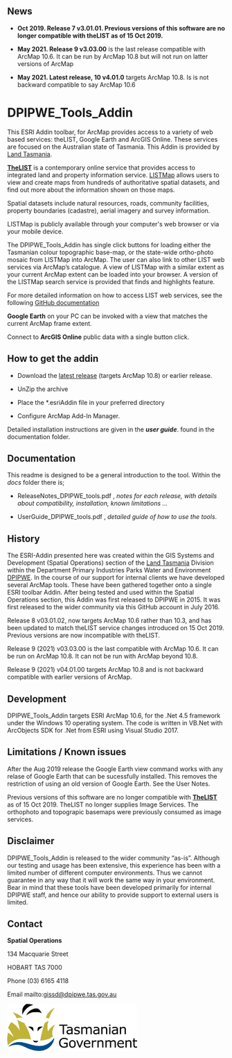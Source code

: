 ## News
* **Oct 2019. Release 7 v3.01.01.  Previous versions of this software are no longer compatible with theLIST  as of 15 Oct 2019.**

* **May 2021. Release 9 v3.03.00** is the last release compatible with ArcMap 10.6. It can be run by ArcMap 10.8 but will not run on latter versions of ArcMap

* **May 2021. Latest release, 10 v4.01.0** targets ArcMap 10.8. Is is not backward compatible to say ArcMap 10.6

# DPIPWE_Tools_Addin

This ESRI Addin toolbar, for ArcMap provides access to a variety of web based services: theLIST, Google Earth and ArcGIS Online. These services are focused on the Australian state of Tasmania. This Addin is provided by [Land Tasmania](http://dpipwe.tas.gov.au/land-tasmania).

[**TheLIST**](http://dpipwe.tas.gov.au/land-tasmania/the-list)  is a contemporary online service that provides access to integrated land and property information service. [LISTMap](http://dpipwe.tas.gov.au/land-tasmania/the-list/listmap) allows users to view and create maps from hundreds of authoritative spatial datasets, and find out more about the information shown on those maps.

Spatial datasets include natural resources, roads, community facilities, property boundaries (cadastre), aerial imagery and survey information.

LISTMap is publicly available through your computer's web browser or via your mobile device.

The DPIPWE_Tools_Addin has single click buttons for loading either the Tasmanian colour topographic base-map, or the state-wide ortho-photo mosaic from LISTMap into ArcMap. The user can also link to other LIST web services via ArcMap’s catalogue. A view of LISTMap with a similar extent as your current ArcMap extent can be loaded into your browser. A version of the LISTMap search service is provided that finds and highlights feature.

For more detailed information on how to access LIST web services, see the following [GitHub documentation](https://github.com/DPIPWE/list-spatial-web-service-examples/blob/master/Documentation/LIST_Spatial_Web_Services_User_Guide.pdf)

**Google Earth** on your PC can be invoked with a view that matches the current ArcMap frame extent.

Connect to **ArcGIS Online** public data with a single button click.

## How to get the addin

* Download the [latest release](https://github.com/DPIPWE/DPIPWE_Tools_Addin/releases/latest) (targets ArcMap 10.8) or earlier release.
* UnZip the archive

* Place the *.esriAddin file in your preferred directory

* Configure ArcMap Add-In Manager.

Detailed installation instructions are given in the **_user guide_**. found in the documentation folder.


## Documentation
This readme is designed to be a general introduction to the tool. Within the *docs* folder there is;

* ReleaseNotes_DPIPWE_tools.pdf , *notes for each release, with details about compatibility, installation, known limitations ...*

* UserGuide_DPIPWE_tools.pdf , *detailed guide of how to use the tools*.

## History

The ESRI-Addin presented here was created within the GIS Systems and Development (Spatial Operations) section of the [Land Tasmania](http://dpipwe.tas.gov.au/land-tasmania) Division within the Department Primary Industries Parks Water and Environment [DPIPWE](http://dpipwe.tas.gov.au/). In the course of our support for internal clients we have developed several ArcMap tools. These have been gathered together onto a single ESRI toolbar Addin. After being tested and used within the Spatial Operations section, this Addin was first  released to DPIPWE in 2015. It was first released to the wider community via this GitHub account in July 2016.

Release 8 v03.01.02, now targets ArcMap 10.6 rather than 10.3, and has been updated to match theLIST service changes introduced on 15 Oct 2019. Previous versions are now incompatible with theLIST. 

Release 9 (2021) v03.03.00 is the last compatible with ArcMap 10.6. It can be run on ArcMap 10.8. It can not be run with ArcMap beyond 10.8.

Release 9 (2021) v04.01.00 targets ArcMap 10.8 and is not backward compatible with earlier versions of ArcMap.

## Development

DPIPWE_Tools_Addin targets ESRI ArcMap 10.6, for the .Net 4.5 framework under the Windows 10 operating system. The code is written in VB.Net with ArcObjects SDK for .Net from ESRI using Visual Studio 2017. 

## Limitations / Known issues
After the Aug 2019 release the Google Earth view command works with any relase of Google Earth that can be sucessfully installed. This removes the restriction of using an old version of Google Earth.  See the User Notes.

Previous versions of this software are no longer compatible with [**TheLIST**](http://dpipwe.tas.gov.au/land-tasmania/the-list) as of 15 Oct 2019. TheLIST no longer supplies Image Services. The orthophoto and topograpic basemaps were previously consumed as image services.

## Disclaimer

DPIPWE_Tools_Addin is released to the wider community “as-is”. Although our testing and usage has been extensive, this experience has been with a limited number of different computer environments. Thus we cannot guarantee in any way that it will work the same way in your environment. Bear in mind that these tools have been developed primarily for internal DPIPWE staff, and hence our ability to provide support to external users is limited.

## Contact

**Spatial Operations**

134 Macquarie Street

HOBART TAS 7000

Phone (03) 6165 4118

Email mailto:gissd@dpipwe.tas.gov.au 

<img src="media/Tas_Gov_logo.jpg" width="300" height="108" />
